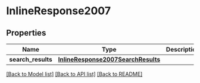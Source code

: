 # InlineResponse2007

## Properties
Name | Type | Description | Notes
------------ | ------------- | ------------- | -------------
**search_results** | [**InlineResponse2007SearchResults**](InlineResponse2007SearchResults.md) |  | [optional] 

[[Back to Model list]](../README.md#documentation-for-models) [[Back to API list]](../README.md#documentation-for-api-endpoints) [[Back to README]](../README.md)


